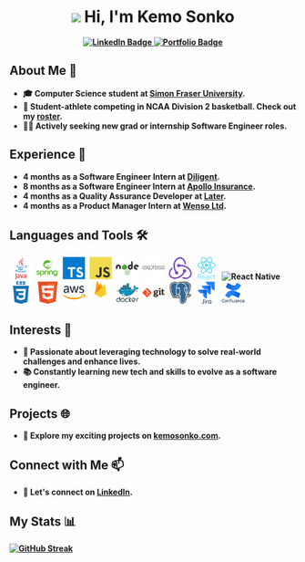 <div align="center">
  <h1><strong>
    <img src="https://media.giphy.com/media/hvRJCLFzcasrR4ia7z/giphy.gif" width="30px"/>
   Hi, I'm Kemo Sonko 
  </h1>
</div>
<div id="header" align="center">
  <div id="badges">
    <a href="https://www.linkedin.com/in/kemo-sonko">
      <img src="https://img.shields.io/badge/LinkedIn-blue?style=for-the-badge&logo=linkedin&logoColor=white" alt="LinkedIn Badge"/>
    </a>
    <a href="https://www.kemosonko.com">
      <img src="https://img.shields.io/badge/Portfolio-navy?style=for-the-badge&logo=slack&logoColor=white" alt="Portfolio Badge"/>
    </a>
  </div>
</div>

## About Me 👋

- 🎓 Computer Science student at [Simon Fraser University](https://www.sfu.ca/).
- 🏀 Student-athlete competing in NCAA Division 2 basketball. Check out my [roster](https://athletics.sfu.ca/sports/mens-basketball/roster/kemo-sonko/6134).
- 👨‍💻 Actively seeking new grad or internship Software Engineer roles.

## Experience 💼

- 4 months as a Software Engineer Intern at [Diligent](https://www.linkedin.com/company/diligent-board-member-services/).
- 8 months as a Software Engineer Intern at [Apollo Insurance](https://www.linkedin.com/company/apolloinsurance/).
- 4 months as a Quality Assurance Developer at [Later](https://www.linkedin.com/company/later-official/).
- 4 months as a Product Manager Intern at [Wenso Ltd](https://www.linkedin.com/company/wensoltd/).

## Languages and Tools :hammer_and_wrench:
<div>
  <img src="https://github.com/devicons/devicon/blob/master/icons/java/java-original-wordmark.svg" title="Java" alt="Java" width="40" height="40"/>&nbsp;
  <img src="https://github.com/devicons/devicon/blob/master/icons/spring/spring-original-wordmark.svg" title="Spring Boot" alt="Spring Boot" width="40" height="40"/>&nbsp;
  <img src="https://github.com/devicons/devicon/blob/master/icons/typescript/typescript-original.svg" title="TypeScript" alt="TypeScript" width="40" height="40"/>&nbsp;
  <img src="https://github.com/devicons/devicon/blob/master/icons/javascript/javascript-original.svg" title="JavaScript" alt="JavaScript" width="40" height="40"/>&nbsp;
  <img src="https://github.com/devicons/devicon/blob/master/icons/nodejs/nodejs-original-wordmark.svg" title="Node.js" alt="Node.js" width="40" height="40"/>&nbsp;
  <img src="https://github.com/devicons/devicon/blob/master/icons/express/express-original-wordmark.svg" title="Express" alt="Express" width="40" height="40"/>&nbsp;
  <img src="https://github.com/devicons/devicon/blob/master/icons/redux/redux-original.svg" title="Redux" alt="Redux " width="40" height="40"/>&nbsp;
  <img src="https://github.com/devicons/devicon/blob/master/icons/react/react-original-wordmark.svg" title="React" alt="React" width="40" height="40"/>&nbsp;
  <img src="https://devtop.io/wp-content/uploads/2022/10/react-native-1.png" title="React Native" alt="React Native" width="60" height="40"/>&nbsp;
  <img src="https://github.com/devicons/devicon/blob/master/icons/css3/css3-plain-wordmark.svg"  title="CSS3" alt="CSS" width="40" height="40"/>&nbsp;
  <img src="https://github.com/devicons/devicon/blob/master/icons/html5/html5-original.svg" title="HTML5" alt="HTML" width="40" height="40"/>&nbsp;
  <img src="https://github.com/devicons/devicon/blob/master/icons/amazonwebservices/amazonwebservices-original-wordmark.svg" title="Amazon Web Services" alt="Amazon Web Services" width="40" height="40"/>&nbsp;
  <img src="https://github.com/devicons/devicon/blob/master/icons/firebase/firebase-original-wordmark.svg" title="Firebase" alt="Firebase" width="40" height="40"/>&nbsp;
  <img src="https://github.com/devicons/devicon/blob/master/icons/docker/docker-original-wordmark.svg" title="Docker" alt="Docker" width="40" height="40"/>&nbsp;
  <img src="https://github.com/devicons/devicon/blob/master/icons/git/git-original-wordmark.svg" title="Git" alt="Git" width="40" height="40"/>&nbsp;
  <img src="https://github.com/devicons/devicon/blob/master/icons/postgresql/postgresql-original.svg" title="PostgreSQL" alt="PostgreSQL" width="40" height="40"/>&nbsp;
  <img src="https://github.com/devicons/devicon/blob/master/icons/jira/jira-original-wordmark.svg" title="Jira" alt="Jira" width="40" height="40"/>&nbsp;
  <img src="https://github.com/devicons/devicon/blob/master/icons/confluence/confluence-original-wordmark.svg" title="Confluence" alt="Confluence" width="40" height="40"/>&nbsp;
</div>


## Interests 🚀

- 🤖 Passionate about leveraging technology to solve real-world challenges and enhance lives.
- 📚 Constantly learning new tech and skills to evolve as a software engineer.

## Projects 🌐

- 🌟 Explore my exciting projects on [kemosonko.com](https://kemosonko.com).

## Connect with Me 📫

- 👔 Let's connect on [LinkedIn](https://www.linkedin.com/in/kemo-sonko).

##  My Stats 📊

[![GitHub Streak](http://github-readme-streak-stats.herokuapp.com?user=kemoLD&theme=onedark&date_format=M%20j%5B%2C%20Y%5D&mode=weekly)](https://git.io/streak-stats)

<!---
KemoLD/KemoLD is a ✨ special ✨ repository because its `README.md` (this file) appears on your GitHub profile.
You can click the Preview link to take a look at your changes.
--->
